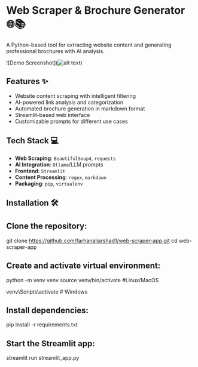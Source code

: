 # Web Scraper & Brochure Generator 🌐📚

A Python-based tool for extracting website content and generating professional brochures with AI analysis.

![Demo Screenshot](![alt text](image.png))

## Features ✨
- Website content scraping with intelligent filtering
- AI-powered link analysis and categorization
- Automated brochure generation in markdown format
- Streamlit-based web interface
- Customizable prompts for different use cases

## Tech Stack 💻
- **Web Scraping**: `BeautifulSoup4`, `requests`
- **AI Integration**: `Ollama`/LLM prompts
- **Frontend**: `Streamlit`
- **Content Processing**: `regex`, `markdown`
- **Packaging**: `pip`, `virtualenv`

## Installation 🛠️

## Clone the repository: 

git clone https://github.com/farhanaliarshad1/web-scraper-app.git
cd web-scraper-app

## Create and activate virtual environment:
python -m venv venv
source venv/bin/activate  #Linux/MacOS

venv\Scripts\activate  # Windows

## Install dependencies:
pip install -r requirements.txt

## Start the Streamlit app:
streamlit run streamlit_app.py


